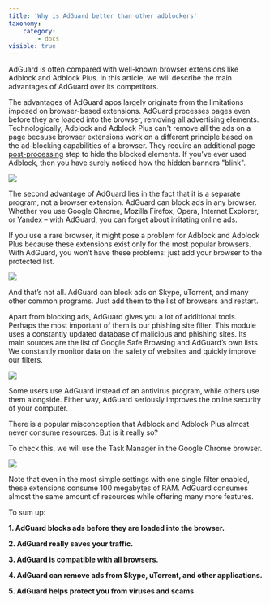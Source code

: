 ```yaml
---
title: 'Why is AdGuard better than other adblockers'
taxonomy:
    category:
        - docs
visible: true
---
```


AdGuard is often compared with well-known browser extensions like Adblock and Adblock Plus. In this article, we will describe the main advantages of AdGuard over its competitors.

The advantages of AdGuard apps largely originate from the limitations imposed on browser-based extensions. AdGuard processes pages even before they are loaded into the browser, removing all advertising elements. Technologically, Adblock and Adblock Plus can't remove all the ads on a page because browser extensions work on a different principle based on the ad-blocking capabilities of a browser. They require an additional page [post-processing](http://adguard.com/en/how-ads-blocked.html#cosmetic) step to hide the blocked elements. If you've ever used Adblock, then you have surely noticed how the hidden banners "blink".

![](banner.png)

The second advantage of AdGuard lies in the fact that it is a separate program, not a browser extension. AdGuard can block ads in any browser. Whether you use Google Chrome, Mozilla Firefox, Opera, Internet Explorer, or Yandex – with AdGuard, you can forget about irritating online ads.

If you use a rare browser, it might pose a problem for Adblock and Adblock Plus because these extensions exist only for the most popular browsers. With AdGuard, you won’t have these problems: just add your browser to the protected list.

![](add_app_en.png)

And that’s not all. AdGuard can block ads on Skype, uTorrent, and many other common programs. Just add them to the list of browsers and restart.

Apart from blocking ads, AdGuard gives you a lot of additional tools. Perhaps the most important of them is our phishing site filter. This module uses a constantly updated database of malicious and phishing sites. Its main sources are the list of Google Safe Browsing and AdGuard’s own lists. We constantly monitor data on the safety of websites and quickly improve our filters.

![](warning.png)

Some users use AdGuard instead of an antivirus program, while others use them alongside. Either way, AdGuard seriously improves the online security of your computer.

There is a popular misconception that Adblock and Adblock Plus almost never consume resources. But is it really so?

To check this, we will use the Task Manager in the Google Chrome browser.

![](task%20manager.png)

Note that even in the most simple settings with one single filter enabled, these extensions consume 100 megabytes of RAM. AdGuard consumes almost the same amount of resources while offering many more features.

To sum up:

**1. AdGuard blocks ads before they are loaded into the browser.**

**2. AdGuard really saves your traffic.**

**3. AdGuard is compatible with all browsers.**

**4. AdGuard can remove ads from Skype, uTorrent, and other applications.**

**5. AdGuard helps protect you from viruses and scams.**
